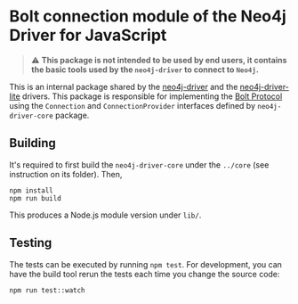 # Bolt connection module of the Neo4j Driver for JavaScript

> :warning: **This package is not intended to be used by end users, it contains the basic tools used by the `neo4j-driver` to connect to `Neo4j`.**

This is an internal package shared by the [neo4j-driver](https://www.npmjs.com/package/neo4j-driver) and the [neo4j-driver-lite](https://www.npmjs.com/package/neo4j-driver-lite) drivers. This package is responsible for implementing the [Bolt Protocol](https://7687.org/) using the `Connection` and `ConnectionProvider` interfaces defined by `neo4j-driver-core` package.

## Building

It's required to first build the `neo4j-driver-core` under the `../core` (see instruction on its folder). Then,

```
npm install
npm run build
```

This produces a Node.js module version under `lib/`.

## Testing

The tests can be executed by running `npm test`. For development, you can have the build tool rerun the tests each time you change the source code:

```
npm run test::watch
```
